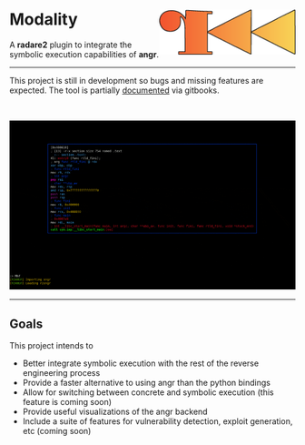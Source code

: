 # Modality <img src="docs/logo.png" align="right" alt="logo" width="240">

A **radare2** plugin to integrate the symbolic execution capabilities of **angr**. 

---

This project is still in development so bugs and missing features are expected. The tool is partially [documented](https://chasekanipe.gitbook.io/modality/) via gitbooks.

<br>

<p align="center">
  <img src="docs/preview.gif" />
</p>

---

## Goals

This project intends to
 - Better integrate symbolic execution with the rest of the reverse engineering process
 - Provide a faster alternative to using angr than the python bindings
 - Allow for switching between concrete and symbolic execution (this feature is coming soon)
 - Provide useful visualizations of the angr backend
 - Include a suite of features for vulnerability detection, exploit generation, etc (coming soon)

